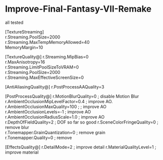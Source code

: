 # Improve-Final-Fantasy-VII-Remake

all tested

[TextureStreaming]  
r.Streaming.PoolSize=2000  
r.Streaming.MaxTempMemoryAllowed=40  
MemoryMargin=10  

[TextureQuality@]
r.Streaming.MipBias=0          
r.MaxAnisotropy=16        
r.Streaming.LimitPoolSizeToVRAM=0      
r.Streaming.PoolSize=2000    
r.Streaming.MaxEffectiveScreenSize=0  

[AntiAliasingQuality@]
r.PostProcessAAQuality=3

[PostProcessQuality@]
r.MotionBlurQuality=0 ; disable Motion Blur
r.AmbientOcclusionMipLevelFactor=0.4 ; improve AO.  
r.AmbientOcclusionMaxQuality=100 ; ; improve AO     
r.AmbientOcclusionLevels=-1 ; improve AO    
r.AmbientOcclusionRadiusScale=1.0 ; improve AO      
r.DepthOfFieldQuality=2 ; DOF so far so good
r.SceneColorFringeQuality=0 ; remove blur  
r.Tonemapper.GrainQuantization=0 ; remove grain  
r.Tonemapper.Quality=0 ; remove

[EffectsQuality@]
r.DetailMode=2 ; improve detail
r.MaterialQualityLevel=1 ; improve material
